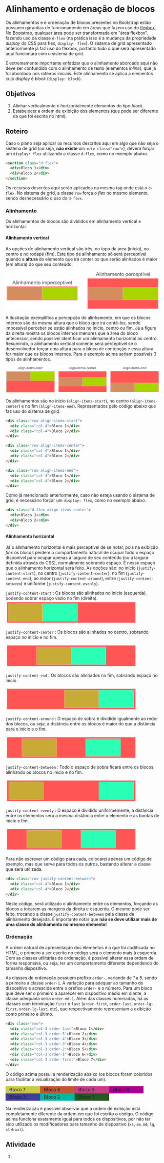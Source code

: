 # Alinhamento e ordenação de blocos
Os alinhamentos e e ordenação de blocos presentes no Bootstrap estão possuem garantias de funcionamento em áreas que fazem uso do [flexbox](https://developer.mozilla.org/pt-BR/docs/Web/CSS/CSS_Flexible_Box_Layout/Basic_Concepts_of_Flexbox). No Bootstrap, qualquer área pode ser transformada em "área flexbox", fazendo uso da classe `d-flex` (na prática isso é a mudança da propriedade *display* do CSS para flex, `display: flex`). O sistema de grid apresentado anteriormente já faz uso do flexbox, portanto tudo o que será apresentado aqui funcionará com o sistema de grid.

É extremamente importante enfatizar que o alinhamento abordado aqui não deve ser confundido com o alinhamento de texto (elementos *inline*), que já foi abordado nos roteiros iniciais. Este alinhamento se aplica a elementos cujo *display* é *block* (`display: block`).

## Objetivos
1. Alinhar verticalmente e horizontalmente elementos do tipo *block*.
2. Estabelecer a ordem de exibição dos elementos (que pode ser diferente da que foi escrita no html).

## Roteiro
Caso o plano seja aplicar os recursos descritos aqui em algo que não seja o sistema de grid (ou seja, **não existe** um `<div class="row">`), deverá forçar um `display: flex` utilizando a classe `d-flex`, como no exemplo abaixo.

```html
<section class="d-flex">
  <div>Bloco 1</div>
  <div>Bloco 2</div>
</section>
```
Os recursos descritos aqui serão aplicados na mesma tag onde está o `d-flex`. No sistema de grid, a classe `row` força o *flex* no mesmo elemento, sendo desnecessário o uso do `d-flex`.

### Alinhamento 
Os alinhamentos de blocos são divididos em alinhamento vertical e horizontal.

#### Alinhamento vertical
As opções de alinhamento vertical são três, no topo da área (início), no centro e no rodapé (fim). Este tipo de alinhamento só será perceptível quando a **altura** do elemento que irá conter os que serão alinhados é maior (em altura) do que seu conteúdo. 

![Percepção de alinhamento vertical](./imgs/vertical_align_perception.png)

A ilustração exemplifica a percepção do alinhamento, em que os blocos internos são da mesma altura que o bloco que irá contê-los, sendo impossível perceber se estão alinhados no início, centro ou fim. Já a figura da direita mostra os blocos internos menores que a área do bloco antecessor, sendo possível identificar um alinhamento horizontal ao centro. Resumindo, o alinhamento vertical somente será perceptível se o desenvolvedor forçar uma altura para o bloco de contenção e essa altura for maior que os blocos internos. Para o exemplo acima seriam possíveis 3 tipos de alinhamentos.

![Alinhamento vertical](./imgs/align-items.png)

Os alinhamentos são no início (`align-items-start`), no centro (`align-items-center`) e no fim (`align-items-end`). Representados pelo código abaixo que faz uso do sistema de grid.

```html
<div class="row align-items-start">
  <div class="col-4">Bloco 1</div>
  <div class="col-4">Bloco 2</div>
</div>
```

```html
<div class="row align-items-center">
  <div class="col-4">Bloco 1</div>
  <div class="col-4">Bloco 2</div>
</div>
```

```html
<div class="row align-items-end">
  <div class="col-4">Bloco 1</div>
  <div class="col-4">Bloco 2</div>
</div>
```

Como já mencionado anteriormente, caso não esteja usando o sistema de grid, é necessário forçar um `display: flex`, como no exemplo abaixo.

```html
<div class="d-flex align-items-center">
  <div>Bloco 1</div>
  <div>Bloco 2</div>
</div>
```

#### Alinhamento horizontal
Já o alinhamento horizontal é mais perceptível de se notar, pois na exibição *flex* os blocos perdem o comportamento natural de ocupar todo o espaço disponível para ocupar apenas a largura de seu conteúdo (ou a largura definida através do CSS), normalmente sobrando espaço. É nesse espaço que o alinhamento horizontal será feito. As opções são: no início (`justify-content-start`), no centro (`justify-content-center`), no fim (`justify-content-end`), ao redor (`justify-content-around`), entre (`justify-content-between`) e uniforme (`justify-content-evenly`).

`justify-content-start`
: Os blocos são alinhados no início (esquerda), podendo sobrar espaço vazio no fim (direita).
![Alinhamento no início](./imgs/justify-content-start.png)

`justify-content-center`
: Os blocos são alinhados no centro, sobrando espaço no início e no fim.

![Alinhamento no centro](./imgs/justify-content-center.png)

`justify-content-end`
: Os blocos são alinhados no fim, sobrando espaço no início.

![Alinhamento no fim](./imgs/justify-content-end.png)

`justify-content-around`
: O espaço de sobra é dividido igualmente ao redor dos blocos, ou seja, a distância entre os blocos é maior do que a distância para o início e o fim.

![Alinhamento ao redor](./imgs/justify-content-around.png)

`justify-content-between`
: Todo o espaço de sobra ficará entre os blocos, alinhando os blocos no início e no fim.

![Alinhamento ao redor](./imgs/justify-content-between.png)

`justify-content-evenly`
: O espaço é dividido uniformemente, a distância entre os elementos será a mesma distância entre o elemento e as bordas de início e fim.

![Alinhamento ao redor](./imgs/justify-content-evenly.png)

Para não escrever um código para cada, colocarei apenas um código de exemplo, mas que serve para todos os outros, bastando alterar a classe que será utilizada.

```html
<div class="row justify-content-between">
  <div class="col-4">Bloco 1</div>
  <div class="col-4">Bloco 2</div>
</div>
```
Neste código, será utilizado o alinhamento entre os elementos, forçando os blocos a tocarem as margens da direita e esquerda. O mesmo pode ser feito, trocando a classe `justify-content-between` pela classe de alinhamento desejada. É importante notar que **não se deve utilizar mais de uma classe de alinhamento no mesmo elemento!**

### Ordenação
A ordem natural de apresentação dos elementos é a que foi codificada no HTML, o primeiro a ser escrito no código será o elemento mais à esquerda. Com as classes utilitárias de ordenação, é possível alterar essa ordem de forma responsiva, ou seja, ter um comportamento diferente dependendo do tamanho dispositivo.

As classes de ordenação possuem prefixo `order-`, variando de *1* a *5*, sendo a primeira a classe `order-1`. A variação para adequar ao tamanho do dispositivo é acrescida entre o prefixo `order-` e o número. Para um bloco que deve ser o primeiro a aparecer em dispositivo médio em diante, a classe adequada seria `order-md-1`. Além das classes numeradas, há as classes com terminação `first` e `last` (`order-first`, `order-last`, `order-lg-first`, `order-lg-last`, etc), que respectivamente representam a exibição como primeiro e último.

```html
<div class="row">
  <div class="col-3 order-last">Bloco 1</div>
  <div class="col-3 order-5">Bloco 2</div>
  <div class="col-3 order-4">Bloco 3</div>
  <div class="col-3 order-3">Bloco 4</div>
  <div class="col-3 order-2">Bloco 5</div>
  <div class="col-3 order-1">Bloco 6</div>
  <div class="col-3 order-first">Bloco 7</div>
</div>
```

O código acima possui a renderização abaixo (os blocos foram coloridos para facilitar a visualização do limite de cada um).

![Ordenação](./imgs/order-example.png)

Na renderização é possível observar que a ordem de exibição está completamente diferente da ordem em que foi escrito o código. O código acima funciona exatamente igual para todos os dispositivos, por não ter sido utilizado os modificadores para tamanho de dispositivo (`xs`, `sm`, `md`, `lg`, `xl` e `xxl`).

## Atividade
1. 